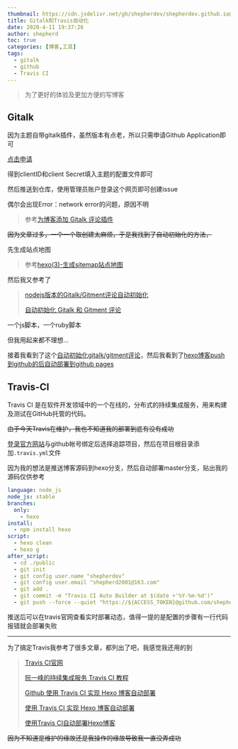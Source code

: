 ```yaml
---
thumbnail: https://cdn.jsdelivr.net/gh/shepherdev/shepherdev.github.io@hexo/static/article/thumbnail/arch.jpg
title: Gitalk和Travis自动化
date: 2020-4-11 19:37:26
author: shepherd
toc: true
categories: [博客,工具]
tags:
  - gitalk
  - github
  - Travis CI
---
```


> 为了更好的体验及更加方便的写博客

<!-- more -->

## Gitalk

因为主题自带gitalk插件，虽然版本有点老，所以只需申请Github Application即可

[点击申请](https://github.com/settings/applications/new)

得到clientID和client Secret填入主题的配置文件即可

然后推送到仓库，使用管理员账户登录这个网页即可创建issue

偶尔会出现Error：network error的问题，原因不明

> 参考[为博客添加 Gitalk 评论插件](https://www.jianshu.com/p/78c64d07124d)

~~因为文章过多，一个一个取创建太麻烦，于是我找到了自动初始化的方法，~~

先生成站点地图

> 参考[hexo(3)-生成sitemap站点地图](https://www.jianshu.com/p/9c2d6db2f855)

然后我又参考了

> [nodejs版本的Gitalk/Gitment评论自动初始化](https://juejin.im/post/5c0f7951f265da611a47b51a)
>
> [自动初始化 Gitalk 和 Gitment 评论](https://draveness.me/git-comments-initialize/)

一个js脚本，一个ruby脚本

但我用起来都不理想...

接着我看到了这个[自动初始化gitalk/gitment评论](https://tenfy.cn/2018/11/15/auto-init-comment/)，然后我看到了[hexo博客push到github的后自动部署到github pages](https://tenfy.cn/2017/09/08/hexo-auto-deploy/)

## Travis-CI

Travis CI 是在软件开发领域中的一个在线的，分布式的持续集成服务，用来构建及测试在GitHub托管的代码。

~~由于今天Travis在维护，我也不知道我的部署到底有没有成功~~

[登录官方网站](https://travis-ci.com)与github帐号绑定后选择追踪项目，然后在项目根目录添加`.travis.yml`文件

因为我的想法是推送博客源码到hexo分支，然后自动部署master分支，贴出我的源码仅供参考

```yaml
language: node_js
node_js: stable
branches:
  only:
    - hexo
install:
  - npm install hexo
script:
  - hexo clean
  - hexo g
after_script:
  - cd ./public
  - git init
  - git config user.name "shepherdev"
  - git config user.email "shepherd2001@163.com"
  - git add .
  - git commit -m "Travis CI Auto Builder at $(date +'%Y-%m-%d')"
  - git push --force --quiet "https://${ACCESS_TOKEN}@github.com/shepherdev/shepherdev.github.io.git" master:master
```

推送后可以在travis官网查看实时部署动态，值得一提的是配置的步骤有一行代码报错就会部署失败

-----------

为了搞定Travis我参考了很多文章，都列出了吧，我感觉我还用的到

> [Travis CI官网](https://tenfy.cn/2017/09/08/hexo-auto-deploy/)
>
> [阮一峰的持续集成服务 Travis CI 教程](http://www.ruanyifeng.com/blog/2017/12/travis_ci_tutorial.html)
>
> [Github 使用 Travis CI 实现 Hexo 博客自动部署](https://michael728.github.io/2019/06/16/cicd-hexo-blog-travis/)
>
> [使用 Travis CI 实现 Hexo 博客自动部署](https://xirikm.net/2019/826-2)
>
> [使用Travis CI自动部署Hexo博客](https://www.itfanr.cc/2017/08/09/using-travis-ci-automatic-deploy-hexo-blogs/)

~~因为不知道是维护的缘故还是我操作的缘故导致我一直没弄成功~~

